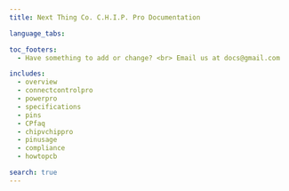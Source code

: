 ```yaml
---
title: Next Thing Co. C.H.I.P. Pro Documentation 

language_tabs:

toc_footers:
  - Have something to add or change? <br> Email us at docs@gmail.com

includes:
  - overview
  - connectcontrolpro
  - powerpro
  - specifications
  - pins
  - CPfaq
  - chipvchippro
  - pinusage
  - compliance
  - howtopcb

search: true
---
```

